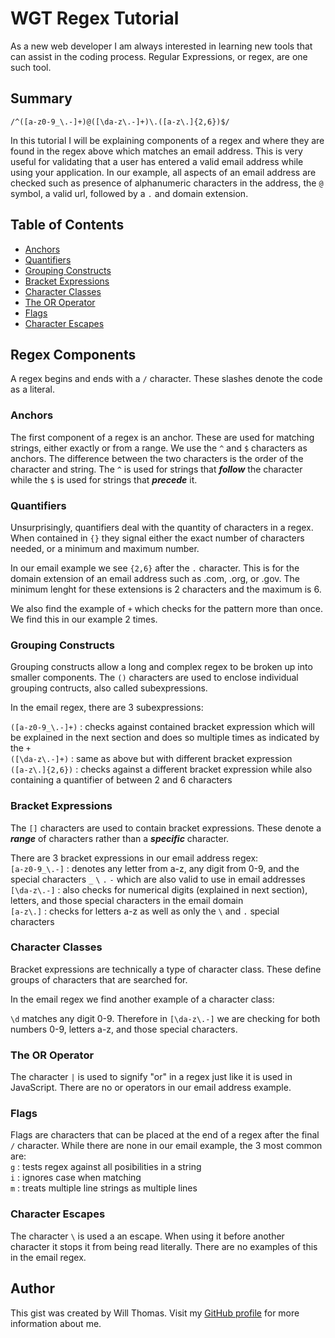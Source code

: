 # WGT Regex Tutorial

As a new web developer I am always interested in learning new tools that can assist in the coding process.  Regular Expressions, or regex, are one such tool.

## Summary

`/^([a-z0-9_\.-]+)@([\da-z\.-]+)\.([a-z\.]{2,6})$/`

In this tutorial I will be explaining components of a regex and where they are found in the regex above which matches an email address.  This is very useful for validating that a user has entered a valid email address while using your application.  In our example, all aspects of an email address are checked such as presence of alphanumeric characters in the address, the `@` symbol, a valid url, followed by a `.` and domain extension.

## Table of Contents

- [Anchors](#anchors)
- [Quantifiers](#quantifiers)
- [Grouping Constructs](#grouping-constructs)
- [Bracket Expressions](#bracket-expressions)
- [Character Classes](#character-classes)
- [The OR Operator](#the-or-operator)
- [Flags](#flags)
- [Character Escapes](#character-escapes)

## Regex Components

A regex begins and ends with a `/` character.  These slashes denote the code as a literal.

### Anchors

The first component of a regex is an anchor.  These are used for matching strings, either exactly or from a range.  We use the `^` and `$` characters as anchors.  The difference between the two characters is the order of the character and string.  The `^` is used for strings that ***follow*** the character while the `$` is used for strings that ***precede*** it.

### Quantifiers

Unsurprisingly, quantifiers deal with the quantity of characters in a regex.  When contained in `{}` they signal either the exact number of characters needed, or a minimum and maximum number.    

In our email example we see `{2,6}` after the `.` character.  This is for the domain extension of an email address such as .com, .org, or .gov.  The minimum lenght for these extensions is 2 characters and the maximum is 6.    

We also find the example of `+` which checks for the pattern more than once.  We find this in our example 2 times.

### Grouping Constructs

Grouping constructs allow a long and complex regex to be broken up into smaller components.  The `()` characters are used to enclose individual grouping contructs, also called subexpressions.   

In the email regex, there are 3 subexpressions:    

`([a-z0-9_\.-]+)` : checks against contained bracket expression which will be explained in the next section and does so multiple times as indicated by the `+`    
`([\da-z\.-]+)` : same as above but with different bracket expression    
`([a-z\.]{2,6})` : checks against a different bracket expression while also containing a quantifier of between 2 and 6 characters    

### Bracket Expressions

The `[]` characters are used to contain bracket expressions.  These denote a ***range*** of characters rather than a ***specific*** character.

There are 3 bracket expressions in our email address regex:   
`[a-z0-9_\.-]` : denotes any letter from a-z, any digit from 0-9, and the special characters  `_` `\` `.` `-` which are also valid to use in email addresses    
`[\da-z\.-]` : also checks for numerical digits (explained in next section), letters, and those special characters in the email domain    
`[a-z\.]` : checks for letters a-z as well as only the `\` and `.` special characters    

### Character Classes

Bracket expressions are technically a type of character class.  These define groups of characters that are searched for.    

In the email regex we find another example of a character class:    

`\d` matches any digit 0-9.  Therefore in `[\da-z\.-]` we are checking for both numbers 0-9, letters a-z, and those special characters.    

### The OR Operator

The character `|` is used to signify "or" in a regex just like it is used in JavaScript.  There are no or operators in our email address example.    

### Flags

Flags are characters that can be placed at the end of a regex after the final `/` character.  While there are none in our email example, the 3 most common are:    
`g` : tests regex against all posibilities in a string    
`i` : ignores case when matching    
`m` : treats multiple line strings as multiple lines    

### Character Escapes

The character `\` is used a an escape.  When using it before another character it stops it from being read literally.  There are no examples of this in the email regex. 

## Author

This gist was created by Will Thomas.  Visit my [GitHub profile](https://github.com/WilliamGeorgeThomas) for more information about me.
    